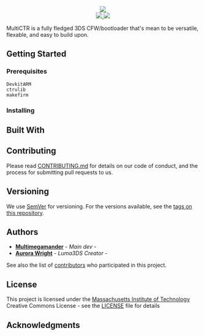 <p align="center">
 <img src="https://github.com/ctrbrew/MultiCTR/blob/master/logo.png"><br>
  <a href="https://github.com/ctrbrew/MultiCTR/LICENSE">
   <img src="https://img.shields.io/github/license/ctrbrew/MultiCTR?style=for-the-badge">
  </a>
  </a>
  <a href="https://discord.gg/vECPNNN">
   <img src="https://img.shields.io/discord/467832276512800768?style=for-the-badge">
  </a>
</p>

MultiCTR is a fully fledged 3DS CFW/bootloader that's mean to be versatile, flexable, and easy to build upon.


## Getting Started



### Prerequisites


```
DevkitARM
ctrulib
makefirm
```

### Installing

## Built With

## Contributing

Please read [CONTRIBUTING.md](CONTRIBUTING.md) for details on our code of conduct, and the process for submitting pull requests to us.

## Versioning

We use [SemVer](http://semver.org/) for versioning. For the versions available, see the [tags on this repository](https://github.com/PurpleBooth/a-good-readme-template/tags).

## Authors

* **[Multimegamander](https://github.com/Multimegamander)** - *Main dev* - 
* **[Aurora Wright](https://github.com/AuroraWright)** - *Luma3DS Creator* -

See also the list of [contributors](https://github.com/ctrbrew/MultiCTR/contributors) who participated in this project.

## License

This project is licensed under the [Massachusetts Institute of Technology](LICENSE.md) Creative Commons License - see the [LICENSE](LICENSE) file for details

## Acknowledgments


